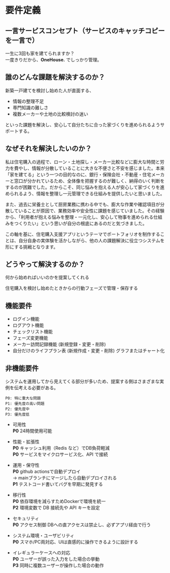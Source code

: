 # 要件定義

## 一言サービスコンセプト（サービスのキャッチコピーを一言で）
一生に3回も家を建てられますか？   
一度きりだから、**OneHouse.** でしっかり管理。

## 誰のどんな課題を解決するのか？
新築一戸建てを検討し始めた人が直面する、  
- 情報の整理不足  
- 専門知識の難しさ  
- 複数メーカーや土地の比較検討の迷い  
  
といった課題を解決し、安心して自分たちに合った家づくりを進められるようサポートする。

## なぜそれを解決したいのか？
私は住宅購入の過程で、ローン・土地探し・メーカー比較などに膨大な時間と労力を費やし、情報が分散していることに大きな不便さと不安を感じました。本来「家を建てる」という一つの目的なのに、銀行・保険会社・不動産・住宅メーカーと窓口が分かれているため、全体像を把握するのが難しく、納得のいく判断をするのが困難でした。だからこそ、同じ悩みを抱える人が安心して家づくりを進められるよう、情報を整理し一元管理できる仕組みを提供したいと思いました。

  また、過去に栄養士として厨房業務に携わる中でも、膨大な作業や確認項目が分散していることが原因で、業務効率や安全性に課題を感じていました。その経験から、「利用者が抱える悩みを整理・一元化し、安心して物事を進められる仕組みをつくりたい」という思いが自分の根底にあるのだと気づきました。

  この軸を基に、住宅購入支援アプリというテーマでポートフォリオを制作することは、自分自身の実体験を活かしながら、他の人の課題解決に役立つシステムを形にする挑戦となります。

## どうやって解決するのか？
 何から始めればいいのかを提案してくれる
 
 住宅購入を検討し始めたときからの行動フェーズで管理・保存する 

 
## 機能要件
- ログイン機能
- ログアウト機能
- チェックリスト機能
- フェーズ変更機能
- メーカー訪問記録機能 (新規登録・変更・削除)
- 自分だけのライフプラン表 (新規作成・変更・削除) グラフまたはチャート化

## 非機能要件
システムを運用してから見えてくる部分が多いため、提案する側はさまざまな実例を伝考える必要がある。
```
P0: 特に重大な問題　
P1: 優先度の高い問題　
P2: 優先度中
P3: 優先度低
```

- 可用性   
  **P0** 24時間使用可能  

- 性能・拡張性  
 **P0** キャッシュ利用（Redis など）でDB負荷軽減  
 **P0** サービスをマイクロサービス化、API で接続

- 運用・保守性  
 **P0** github actionsで自動デプロイ    
        → mainブランチにマージしたら自動デプロイされる  
 **P1** テストコード書いてバグを早期に発見する

- 移行性  
 **P0** 依存環境を減らすためDockerで環境を統一  
 **P2**  環境変数で DB 接続先や API キーを設定

- セキュリティ  
**P0** アクセス制御 DBへの直アクセスは禁止し、必ずアプリ経由で行う　

- システム環境・ユーザビリティ  
**P0** スマホ/PC両対応、UIは直感的に操作できるように設計する

- イレギュラーケースへの対応  
**P0** ユーザーが誤った入力をした場合の挙動  
**P3** 同時に複数ユーザーが操作した場合の動作  
